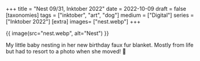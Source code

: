 +++
title = "Nest 09/31, Inktober 2022"
date = 2022-10-09
draft =  false
[taxonomies]
tags = ["inktober", "art", "dog"]
medium = ["Digital"]
series = ["Inktober 2022"]
[extra]
images= ["nest.webp"]
+++

{{ image(src="nest.webp", alt="Nest") }}

My little baby nesting in her new birthday faux fur blanket. Mostly from life but had to resort to a photo when she moved! 🐾
